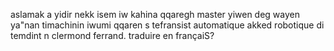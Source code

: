 aslamak a yidir
nekk isem iw kahina qqaregh master yiwen deg wayen ya"nan timachinin iwumi qqaren s tefransist automatique akked robotique di temdint n clermond ferrand.
traduire en françaiS?